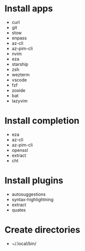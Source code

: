 # Install apps
+ curl
+ git
+ stow
+ enpass
+ az-cli
+ az-pim-cli
+ nvim
+ eza
+ starship
+ zsh
+ wezterm
+ vscode
+ fzf
+ zoxide
+ bat 
+ lazyvim

# Install completion
+ eza
+ az-cli
+ az-pim-cli
+ openssl
+ extract
+ cht

# Install plugins
+ autosuggestions
+ syntax-highlightning
+ extract
+ quates

# Create directories
+ ~/.local/bin/
